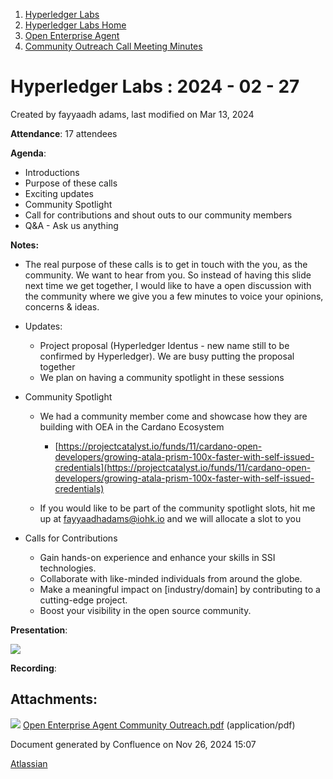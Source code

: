 1. [Hyperledger Labs](index.html)
2. [Hyperledger Labs Home](Hyperledger-Labs-Home_20283400.html)
3. [Open Enterprise Agent](Open-Enterprise-Agent_20290912.html)
4. [Community Outreach Call Meeting Minutes](Community-Outreach-Call-Meeting-Minutes_20291048.html)

# Hyperledger Labs : 2024 - 02 - 27

Created by fayyaadh adams, last modified on Mar 13, 2024

**Attendance**: 17 attendees

**Agenda**: 

- Introductions
- Purpose of these calls
- Exciting updates
- Community Spotlight
- Call for contributions and shout outs to our community members
- Q&amp;A - Ask us anything

**Notes:**

- The real purpose of these calls is to get in touch with the you, as the community. We want to hear from you. So instead of having this slide next time we get together, I would like to have a open discussion with the community where we give you a few minutes to voice your opinions, concerns &amp; ideas.
- Updates:
  
  - Project proposal (Hyperledger Identus - new name still to be confirmed by Hyperledger). We are busy putting the proposal together
  - We plan on having a community spotlight in these sessions
- Community Spotlight
  
  - We had a community member come and showcase how they are building with OEA in the Cardano Ecosystem
    
    - [https://projectcatalyst.io/funds/11/cardano-open-developers/growing-atala-prism-100x-faster-with-self-issued-credentials](https://projectcatalyst.io/funds/11/cardano-open-developers/growing-atala-prism-100x-faster-with-self-issued-credentials)
  - If you would like to be part of the community spotlight slots, hit me up at [fayyaadhadams@iohk.io](mailto:fayyaadhadams@iohk.io) and we will allocate a slot to you
- Calls for Contributions
  
  - Gain hands-on experience and enhance your skills in SSI technologies.
  - Collaborate with like-minded individuals from around the globe.
  - Make a meaningful impact on \[industry/domain] by contributing to a cutting-edge project.
  - Boost your visibility in the open source community.

**Presentation**:

[![](attachments/thumbnails/20291060/20294542)](attachments/20291060/20294542.pdf)

**Recording**:

## Attachments:

![](images/icons/bullet_blue.gif) [Open Enterprise Agent Community Outreach.pdf](attachments/20291060/20294542.pdf) (application/pdf)

Document generated by Confluence on Nov 26, 2024 15:07

[Atlassian](http://www.atlassian.com/)
